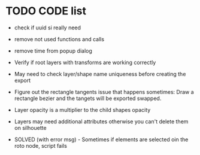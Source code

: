 TODO CODE list
===============
* check if uuid si really  need
* remove not used functions and calls
* remove time from popup dialog
* Verify if root layers with transforms are working correctly
* May need to check layer/shape name uniqueness before creating the export
* Figure out the rectangle tangents issue that happens sometimes:    Draw a rectangle bezier and the tangets will be exported swapped.
* Layer opacity is a multiplier to the child shapes opacity
* Layers may need additional attributes otherwise you can't delete them on silhouette

* SOLVED (with error msg) - Sometimes if elements are selected oin the roto node, script fails



